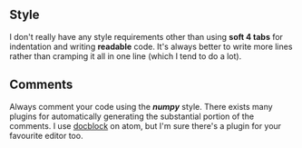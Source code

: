 ## Style
I don't really have any style requirements other than using **soft 4 tabs** for indentation and writing **readable** code.
It's always better to write more lines rather than cramping it all in one line (which I tend to do a lot).
## Comments
Always comment your code using the ***numpy*** style. There exists many plugins for automatically generating the substantial portion of the comments. I use [docblock](https://atom.io/packages/docblock-python) on atom, but I'm sure there's a plugin for your favourite editor too.

